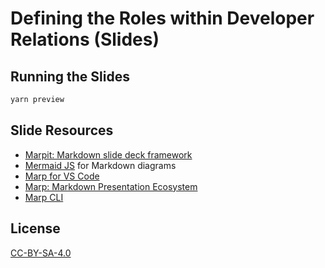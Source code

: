 # Defining the Roles within Developer Relations (Slides)

## Running the Slides

```bash
yarn preview
```

## Slide Resources

- [Marpit: Markdown slide deck framework](https://marpit.marp.app/)
- [Mermaid JS](https://mermaid-js.github.io/mermaid) for Markdown diagrams
- [Marp for VS Code](https://marketplace.visualstudio.com/items?itemName=marp-team.marp-vscode)
- [Marp: Markdown Presentation Ecosystem](https://marp.app/)
- [Marp CLI](https://github.com/marp-team/marp-cli)

## License

[CC-BY-SA-4.0](https://creativecommons.org/licenses/by-sa/4.0/)